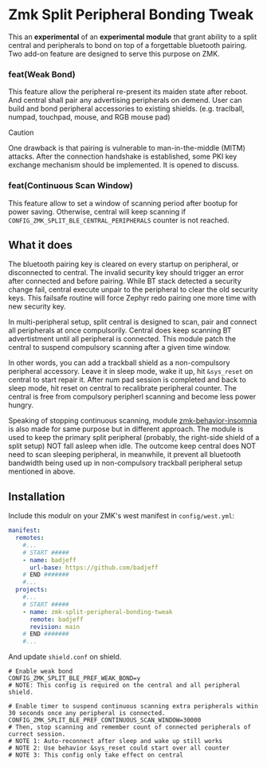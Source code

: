 # Zmk Split Peripheral Bonding Tweak

This an **experimental** of an **experimental module** that grant ability to a split central and peripherals to bond on top of a forgettable bluetooth pairing. Two add-on feature are designed to serve this purpose on ZMK.

### feat(Weak Bond)
This feature allow the peripheral re-present its maiden state after reboot. And central shall pair any advertising peripherals on demend. User can build and bond peripheral accessories to existing shields. (e.g. traclball, numpad, touchpad, mouse, and RGB mouse pad)

> [!CAUTION]
> One drawback is that pairing is vulnerable to man-in-the-middle (MITM) attacks. After the connection handshake is established, some PKI key exchange mechanism should be implemented. It is opened to discuss.

### feat(Continuous Scan Window)
This feature allow to set a window of scanning period after bootup for power saving. Otherwise, central will keep scanning if `CONFIG_ZMK_SPLIT_BLE_CENTRAL_PERIPHERALS` counter is not reached.


## What it does

The bluetooth pairing key is cleared on every startup on peripheral, or disconnected to central. The invalid security key should trigger an error after connected and before pairing. While BT stack detected a security change fail, central execute unpair to the peripheral to clear the old security keys. This failsafe routine will force Zephyr redo pairing one more time with new security key.

In multi-peripheral setup, split central is designed to scan, pair and connect all peripherals at once compulsorily. Central does keep scanning BT advertistment until all peripheral is connected. This module patch the central to suspend compulsory scanning after a given time window.

In other words, you can add a trackball shield as a non-compulsory peripheral accessory. Leave it in sleep mode, wake it up, hit `&sys_reset` on central to start repair it. After num pad session is completed and back to sleep mode, hit reset on central to recalibrate peripheral counter. The central is free from compulsory peripherl scanning and become less power hungry.

Speaking of stopping continuous scanning, module [zmk-behavior-insomnia](https://github.com/badjeff/zmk-behavior-insomnia) is also made for same purpose but in different approach. The module is used to keep the primary split peripheral (probably, the right-side shield of a split setup) NOT fall asleep when idle. The outcome keep central does NOT need to scan sleeping peripheral, in meanwhile, it prevent all bluetooth bandwidth being used up in non-compulsory trackball peripheral setup mentioned in above.


## Installation

Include this modulr on your ZMK's west manifest in `config/west.yml`:

```yaml
manifest:
  remotes:
    #...
    # START #####
    - name: badjeff
      url-base: https://github.com/badjeff
    # END #######
    #...
  projects:
    #...
    # START #####
    - name: zmk-split-peripheral-bonding-tweak
      remote: badjeff
      revision: main
    # END #######
    #...
```

And update `shield.conf` on shield.
```
# Enable weak bond
CONFIG_ZMK_SPLIT_BLE_PREF_WEAK_BOND=y
# NOTE: This config is required on the central and all peripheral shield.

# Enable timer to suspend continuous scanning extra peripherals within 30 seconds once any peripheral is connected.
CONFIG_ZMK_SPLIT_BLE_PREF_CONTINUOUS_SCAN_WINDOW=30000
# Then, stop scanning and remember count of connected peripherals of currect session.
# NOTE 1: Auto-reconnect after sleep and wake up still works
# NOTE 2: Use behavior &sys_reset could start over all counter
# NOTE 3: This config only take effect on central
```
